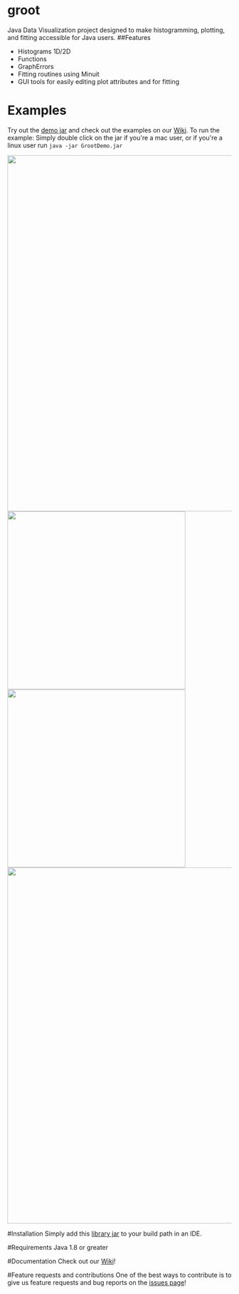 # groot
Java Data Visualization project designed to make histogramming, plotting, and fitting accessible for Java users. 
##Features
- Histograms 1D/2D
- Functions 
- GraphErrors 
- Fitting routines using Minuit
- GUI tools for easily editing plot attributes and for fitting

# Examples
Try out the [demo jar](https://github.com/gavalian/groot/raw/master/jars/GrootDemo.jar) and check out the examples on our [Wiki](https://github.com/gavalian/groot/wiki "GROOT Wiki"). 
To run the example: Simply double click on the jar if you're a mac user, or if you're a linux user run ```java -jar GrootDemo.jar```

<img src="https://github.com/gavalian/groot/blob/master/images/multipad.png" width="800">
<img src="https://github.com/gavalian/groot/blob/master/images/histogram2d_demo.png" width="400">
<img src="https://github.com/gavalian/groot/blob/master/images/copyPaste.png" width="400">
<img src="https://github.com/gavalian/groot/blob/master/images/totalcs_ppbar.png" width="800">

#Installation
Simply add this [library jar](https://github.com/gavalian/groot/raw/master/jars/) to your build path in an IDE.

#Requirements
Java 1.8 or greater

#Documentation
Check out our [Wiki](https://github.com/gavalian/groot/wiki "GROOT Wiki")!

#Feature requests and contributions
One of the best ways to contribute is to give us feature requests and bug reports on the [issues page](https://github.com/gavalian/groot/issues "GROOT Issues page")! 
